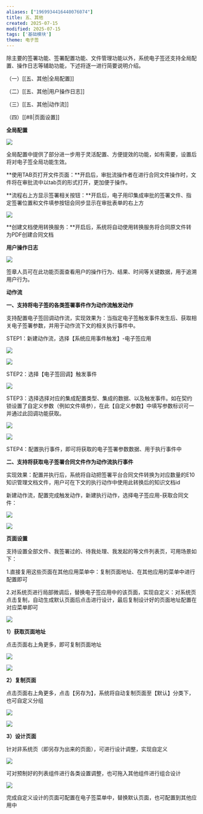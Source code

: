 ```yaml
---
aliases: ["1969934416440076074"]
title: 五、其他
created: 2025-07-15
modified: 2025-07-15
tags: ['基础模块']
theme: 电子签
---
```


除主要的签署功能、签署配置功能、文件管理功能以外，系统电子签还支持全局配置、操作日志等辅助功能，下述将逐一进行简要说明介绍。

（一）[[五、其他|全局配置]]

（二）[[五、其他|用户操作日志]]

（三）[[五、其他|动作流]]

（四）[[#8|页面设置]]

**全局配置**

**![](e506dacdf045cc5801daedc96cfdddfc.jpg)**

全局配置中提供了部分进一步用于灵活配置、方便提效的功能，如有需要，设置后将对电子签全局功能生效。

**使用TAB页打开文件页面：**开启后，审批流操作者在进行合同文件操作时，文件将在审批流中以tab页的形式打开，更加便于操作。

**流程右上方显示签署相关按钮：**开启后，电子用印集成审批的签署文件、指定签署位置和文件填参按钮会同步显示在审批表单的右上方

![](3768071091e2ae2831e5f9feedf41a42.jpg)

**创建文档使用转换服务：**开启后，系统将自动使用转换服务将合同原文件转为PDF创建合同文档

**用户操作日志**

![](b0c3f830e7746a3cdd1098ab36588ec4.jpg)

签章人员可在此功能页面查看用户的操作行为、结果、时间等关键数据，用于追溯用户行为。

**动作流**

**一、支持将电子签的各类签署事件作为动作流触发动作**

支持配置电子签回调动作流，实现效果为：当指定电子签触发事件发生后、获取相关电子签署参数，并用于动作流下文的相关执行事件中。

STEP1：新建动作流，选择【系统应用事件触发】-电子签应用

![](d071dbab23acb0c030f95a7d5e1fc2ba.jpg)

![](8eec526b249d8683c3b98030262a622d.jpg)

STEP2：选择【电子签回调】触发事件

![](6297689774f8585e5db2ef820038c0a9.jpg)

STEP3：选择选择对应的集成配置类型、集成的数据、以及触发事件。如在契约锁设置了自定义参数（例如文件填参），在此【自定义参数】中填写参数标识可一并通过此回调功能获取。

![](47581b040e49cbc405b66342b10fbde3.jpg)

![](6768cdb9529ce8c9952a0b02dd1ba765.jpg)

STEP4：配置执行事件，即可将获取的电子签署参数数据、用于执行事件中

**二、支持将获取电子签署合同文件作为动作流执行事件**

实现效果：配置并执行后，系统将自动把签署平台合同文件转换为对应数量的E10知识管理文档文件，用户可在下文的执行动作中使用此转换后的知识文档id

新建动作流，配置完成触发动作，新建执行动作，选择电子签应用-获取合同文件：

**![](32f7f5d8349640572a6b7fc1c65bd2fa.jpg)**

**![](7d2977122f42310fc39dc91f99bfe68b.jpg)**

**页面设置**

支持设置全部文件、我签署过的、待我处理、我发起的等文件列表页，可用场景如下：

1.直接复用这些页面在其他应用菜单中：复制页面地址、在其他应用的菜单中进行配置即可

2.对系统页进行局部微调后，替换电子签应用中的该页面，实现自定义：对系统页点击复制，自动生成默认页面后点击进行设计，最后复制设计好的页面地址配置在对应菜单即可

**![](1c15e572167a5b3971533356e6d43bed.jpg)**

**1）获取页面地址**

点击页面右上角更多，即可复制页面地址

![](8d5adf2c7419734258044c49ab693c99.jpg)

![](0c78c6fb2a2bd958fa726ec0b85301d2.jpg)

**2）复制页面**

点击页面右上角更多，点击【另存为】，系统将自动复制页面至【默认】分类下，也可自定义分组

![](54365dfdf61ac06f29805e6f1a75bf0e.jpg)

![](5da8ebc85fcf3748b244db84f1eca919.jpg)

**3）设计页面**

针对非系统页（即另存为出来的页面），可进行设计调整，实现自定义

![](714b0909ac2f4258286466a5016717b4.jpg)

可对预制好的列表组件进行各类设置调整，也可拖入其他组件进行组合设计

![](cd32b3d1d261cec490e994b523f55fa8.jpg)

完成自定义设计的页面可配置在电子签菜单中，替换默认页面，也可配置到其他应用中